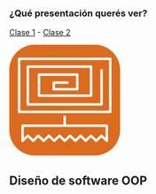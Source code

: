### ¿Qué presentación querés ver?

[Clase 1](clase1) - [Clase 2](clase2)


![Logo](img/logo.png)

## Diseño de software OOP
